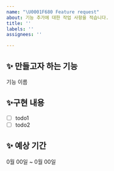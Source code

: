 ```yaml
---
name: "\U0001F680 Feature request"
about: 기능 추가에 대한 작업 사항을 적습니다.
title: ''
labels: ''
assignees: ''

---
```


## ✨ 만들고자 하는 기능
기능 이름

## ✨구현 내용
- [ ] todo1
- [ ] todo2

## ✨ 예상 기간
0월 00일 ~ 0월 00일

